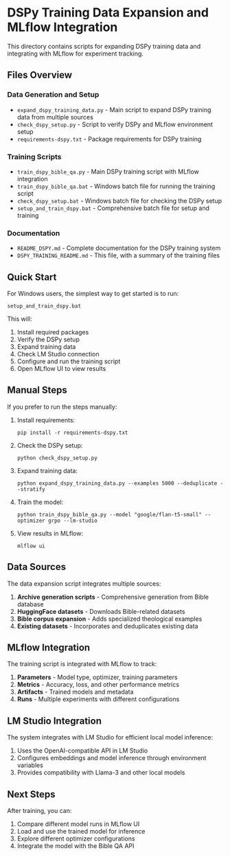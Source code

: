 # DSPy Training Data Expansion and MLflow Integration

This directory contains scripts for expanding DSPy training data and integrating with MLflow for experiment tracking.

## Files Overview

### Data Generation and Setup

- `expand_dspy_training_data.py` - Main script to expand DSPy training data from multiple sources
- `check_dspy_setup.py` - Script to verify DSPy and MLflow environment setup
- `requirements-dspy.txt` - Package requirements for DSPy training

### Training Scripts

- `train_dspy_bible_qa.py` - Main DSPy training script with MLflow integration
- `train_dspy_bible_qa.bat` - Windows batch file for running the training script
- `check_dspy_setup.bat` - Windows batch file for checking the DSPy setup
- `setup_and_train_dspy.bat` - Comprehensive batch file for setup and training

### Documentation

- `README_DSPY.md` - Complete documentation for the DSPy training system
- `DSPY_TRAINING_README.md` - This file, with a summary of the training files

## Quick Start

For Windows users, the simplest way to get started is to run:

```
setup_and_train_dspy.bat
```

This will:
1. Install required packages
2. Verify the DSPy setup
3. Expand training data
4. Check LM Studio connection
5. Configure and run the training script
6. Open MLflow UI to view results

## Manual Steps

If you prefer to run the steps manually:

1. Install requirements:
   ```
   pip install -r requirements-dspy.txt
   ```

2. Check the DSPy setup:
   ```
   python check_dspy_setup.py
   ```

3. Expand training data:
   ```
   python expand_dspy_training_data.py --examples 5000 --deduplicate --stratify
   ```

4. Train the model:
   ```
   python train_dspy_bible_qa.py --model "google/flan-t5-small" --optimizer grpo --lm-studio
   ```

5. View results in MLflow:
   ```
   mlflow ui
   ```

## Data Sources

The data expansion script integrates multiple sources:

1. **Archive generation scripts** - Comprehensive generation from Bible database
2. **HuggingFace datasets** - Downloads Bible-related datasets
3. **Bible corpus expansion** - Adds specialized theological examples
4. **Existing datasets** - Incorporates and deduplicates existing data

## MLflow Integration

The training script is integrated with MLflow to track:

1. **Parameters** - Model type, optimizer, training parameters
2. **Metrics** - Accuracy, loss, and other performance metrics
3. **Artifacts** - Trained models and metadata
4. **Runs** - Multiple experiments with different configurations

## LM Studio Integration

The system integrates with LM Studio for efficient local model inference:

1. Uses the OpenAI-compatible API in LM Studio
2. Configures embeddings and model inference through environment variables
3. Provides compatibility with Llama-3 and other local models

## Next Steps

After training, you can:

1. Compare different model runs in MLflow UI
2. Load and use the trained model for inference
3. Explore different optimizer configurations
4. Integrate the model with the Bible QA API 